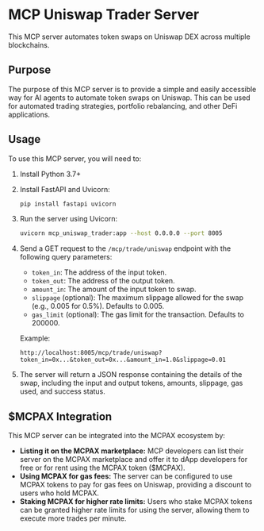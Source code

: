 # MCP Uniswap Trader Server

This MCP server automates token swaps on Uniswap DEX across multiple blockchains.

## Purpose

The purpose of this MCP server is to provide a simple and easily accessible way for AI agents to automate token swaps on Uniswap. This can be used for automated trading strategies, portfolio rebalancing, and other DeFi applications.

## Usage

To use this MCP server, you will need to:

1.  Install Python 3.7+
2.  Install FastAPI and Uvicorn:

    ```bash
    pip install fastapi uvicorn
    ```
3.  Run the server using Uvicorn:

    ```bash
    uvicorn mcp_uniswap_trader:app --host 0.0.0.0 --port 8005
    ```

4.  Send a GET request to the `/mcp/trade/uniswap` endpoint with the following query parameters:

    *   `token_in`: The address of the input token.
    *   `token_out`: The address of the output token.
    *   `amount_in`: The amount of the input token to swap.
    *   `slippage` (optional): The maximum slippage allowed for the swap (e.g., 0.005 for 0.5%). Defaults to 0.005.
    *   `gas_limit` (optional): The gas limit for the transaction. Defaults to 200000.

    Example:

    ```
    http://localhost:8005/mcp/trade/uniswap?token_in=0x...&token_out=0x...&amount_in=1.0&slippage=0.01
    ```

5.  The server will return a JSON response containing the details of the swap, including the input and output tokens, amounts, slippage, gas used, and success status.

## $MCPAX Integration

This MCP server can be integrated into the MCPAX ecosystem by:

*   **Listing it on the MCPAX marketplace:** MCP developers can list their server on the MCPAX marketplace and offer it to dApp developers for free or for rent using the MCPAX token ($MCPAX).
*   **Using MCPAX for gas fees:** The server can be configured to use MCPAX tokens to pay for gas fees on Uniswap, providing a discount to users who hold MCPAX.
*   **Staking MCPAX for higher rate limits:** Users who stake MCPAX tokens can be granted higher rate limits for using the server, allowing them to execute more trades per minute.
